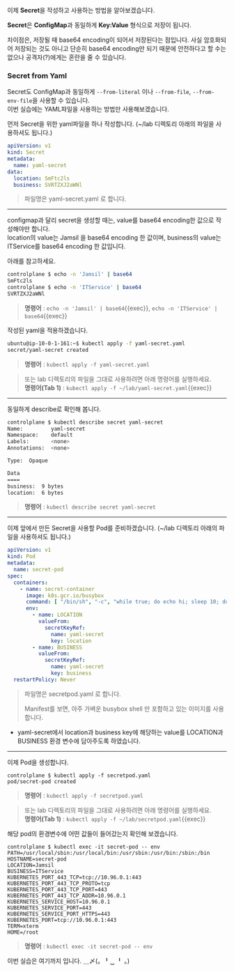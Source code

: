 이제 **Secret**을 작성하고 사용하는 방법을 알아보겠습니다.

**Secret**은 **ConfigMap**과 동일하게 **Key:Value** 형식으로 저장이 됩니다.

차이점은, 저장될 때 base64 encoding이 되어서 저장된다는 점입니다. 사실 암호화되어 저장되는 것도 아니고 단순히 base64 encoding만 되기 때문에 안전하다고 할 수는 없으나 공격자(?)에게는 혼란을 줄 수 있습니다.

### Secret from Yaml

Secret도 ConfigMap과 동일하게 `--from-literal` 이나 `--from-file`, `--from-env-file`을 사용할 수 있습니다.  
이번 실습에는 YAML파일을 사용하는 방법만 사용해보겠습니다.



먼저 Secret을 위한 yaml파일을 하나 작성합니다. (~/lab 디렉토리 아래의 파일을 사용하셔도 됩니다.)

```yaml
apiVersion: v1
kind: Secret
metadata:
  name: yaml-secret
data:
  location: SmFtc2ls
  business: SVRTZXJ2aWNl
```

> 파일명은 yaml-secret.yaml 로 합니다.

---

configmap과 달리 secret을 생성할 때는, value를 base64 encoding한 값으로 작성해야만 합니다.  
location의 value는 Jamsil 을 base64 encoding 한 값이며, business의 value는 ITService를 base64 encoding 한 값입니다.

아래를 참고하세요.

```bash
controlplane $ echo -n 'Jamsil' | base64
SmFtc2ls
controlplane $ echo -n 'ITService' | base64
SVRTZXJ2aWNl
```

> **명령어** : `echo -n 'Jamsil' | base64`{{exec}}, `echo -n 'ITService' | base64`{{exec}}

작성된 yaml을 적용하겠습니다.

```bash
ubuntu@ip-10-0-1-161:~$ kubectl apply -f yaml-secret.yaml
secret/yaml-secret created
```

> **명령어** : `kubectl apply -f yaml-secret.yaml`

> 또는 lab 디렉토리의 파일을 그대로 사용하려면 아래 명령어를 실행하세요.  
> **명령어(Tab 1)** : `kubectl apply -f ~/lab/yaml-secret.yaml`{{exec}}


---

동일하게 describe로 확인해 봅니다.

```bash
controlplane $ kubectl describe secret yaml-secret
Name:         yaml-secret
Namespace:    default
Labels:       <none>
Annotations:  <none>

Type:  Opaque

Data
====
business:  9 bytes
location:  6 bytes
```

> **명령어** : `kubectl describe secret yaml-secret`

---

이제 앞에서 만든 Secret을 사용할 Pod를 준비하겠습니다. (~/lab 디렉토리 아래의 파일을 사용하셔도 됩니다.)

```yaml
apiVersion: v1
kind: Pod
metadata:
  name: secret-pod
spec:
  containers:
    - name: secret-container
      image: k8s.gcr.io/busybox
      command: [ "/bin/sh", "-c", "while true; do echo hi; sleep 10; done" ]
      env:
        - name: LOCATION
          valueFrom:
            secretKeyRef:
              name: yaml-secret
              key: location
        - name: BUSINESS
          valueFrom:
            secretKeyRef:
              name: yaml-secret
              key: business
  restartPolicy: Never
```

> 파일명은 secretpod.yaml 로 합니다.
>
> Manifest를 보면, 아주 가벼운 busybox shell 만 포함하고 있는 이미지를 사용합니다.

- yaml-secret에서 location과 business key에 해당하는 value를 LOCATION과 BUSINESS 환경 변수에 담아주도록 하였습니다.

---

이제 Pod을 생성합니다.

```
controlplane $ kubectl apply -f secretpod.yaml
pod/secret-pod created
```

> **명령어** : `kubectl apply -f secretpod.yaml`

> 또는 lab 디렉토리의 파일을 그대로 사용하려면 아래 명령어를 실행하세요.  
> **명령어(Tab 1)** : `kubectl apply -f ~/lab/secretpod.yaml`{{exec}}



해당 pod의 환경변수에 어떤 값들이 들어갔는지 확인해 보겠습니다.

```bash{4,5}
controlplane $ kubectl exec -it secret-pod -- env
PATH=/usr/local/sbin:/usr/local/bin:/usr/sbin:/usr/bin:/sbin:/bin
HOSTNAME=secret-pod
LOCATION=Jamsil
BUSINESS=ITService
KUBERNETES_PORT_443_TCP=tcp://10.96.0.1:443
KUBERNETES_PORT_443_TCP_PROTO=tcp
KUBERNETES_PORT_443_TCP_PORT=443
KUBERNETES_PORT_443_TCP_ADDR=10.96.0.1
KUBERNETES_SERVICE_HOST=10.96.0.1
KUBERNETES_SERVICE_PORT=443
KUBERNETES_SERVICE_PORT_HTTPS=443
KUBERNETES_PORT=tcp://10.96.0.1:443
TERM=xterm
HOME=/root
```

> **명령어** : `kubectl exec -it secret-pod -- env`

이번 실습은 여기까지 입니다.   ＿〆(。╹‿ ╹ 。)
